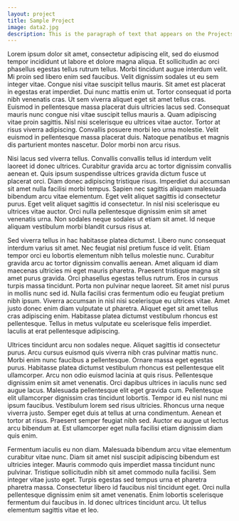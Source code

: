 ```yaml
---
layout: project
title: Sample Project
image: data2.jpg
description: This is the paragraph of text that appears on the Projects page. It gives a brief description of the project without going into all the page details.
---
```

Lorem ipsum dolor sit amet, consectetur adipiscing elit, sed do eiusmod tempor incididunt ut labore et dolore magna aliqua. Et sollicitudin ac orci phasellus egestas tellus rutrum tellus. Morbi tincidunt augue interdum velit. Mi proin sed libero enim sed faucibus. Velit dignissim sodales ut eu sem integer vitae. Congue nisi vitae suscipit tellus mauris. Sit amet est placerat in egestas erat imperdiet. Dui nunc mattis enim ut. Tortor consequat id porta nibh venenatis cras. Ut sem viverra aliquet eget sit amet tellus cras. Euismod in pellentesque massa placerat duis ultricies lacus sed. Consequat mauris nunc congue nisi vitae suscipit tellus mauris a. Quam adipiscing vitae proin sagittis. Nisl nisi scelerisque eu ultrices vitae auctor. Tortor at risus viverra adipiscing. Convallis posuere morbi leo urna molestie. Velit euismod in pellentesque massa placerat duis. Natoque penatibus et magnis dis parturient montes nascetur. Dolor morbi non arcu risus.

Nisi lacus sed viverra tellus. Convallis convallis tellus id interdum velit laoreet id donec ultrices. Curabitur gravida arcu ac tortor dignissim convallis aenean et. Quis ipsum suspendisse ultrices gravida dictum fusce ut placerat orci. Diam donec adipiscing tristique risus. Imperdiet dui accumsan sit amet nulla facilisi morbi tempus. Sapien nec sagittis aliquam malesuada bibendum arcu vitae elementum. Eget velit aliquet sagittis id consectetur purus. Eget velit aliquet sagittis id consectetur. In nisl nisi scelerisque eu ultrices vitae auctor. Orci nulla pellentesque dignissim enim sit amet venenatis urna. Non sodales neque sodales ut etiam sit amet. Id neque aliquam vestibulum morbi blandit cursus risus at.

Sed viverra tellus in hac habitasse platea dictumst. Libero nunc consequat interdum varius sit amet. Nec feugiat nisl pretium fusce id velit. Etiam tempor orci eu lobortis elementum nibh tellus molestie nunc. Curabitur gravida arcu ac tortor dignissim convallis aenean. Amet aliquam id diam maecenas ultricies mi eget mauris pharetra. Praesent tristique magna sit amet purus gravida. Orci phasellus egestas tellus rutrum. Eros in cursus turpis massa tincidunt. Porta non pulvinar neque laoreet. Sit amet nisl purus in mollis nunc sed id. Nulla facilisi cras fermentum odio eu feugiat pretium nibh ipsum. Viverra accumsan in nisl nisi scelerisque eu ultrices vitae. Amet justo donec enim diam vulputate ut pharetra. Aliquet eget sit amet tellus cras adipiscing enim. Habitasse platea dictumst vestibulum rhoncus est pellentesque. Tellus in metus vulputate eu scelerisque felis imperdiet. Iaculis at erat pellentesque adipiscing.

Ultrices tincidunt arcu non sodales neque. Aliquet sagittis id consectetur purus. Arcu cursus euismod quis viverra nibh cras pulvinar mattis nunc. Morbi enim nunc faucibus a pellentesque. Ornare massa eget egestas purus. Habitasse platea dictumst vestibulum rhoncus est pellentesque elit ullamcorper. Arcu non odio euismod lacinia at quis risus. Pellentesque dignissim enim sit amet venenatis. Orci dapibus ultrices in iaculis nunc sed augue lacus. Malesuada pellentesque elit eget gravida cum. Pellentesque elit ullamcorper dignissim cras tincidunt lobortis. Tempor id eu nisl nunc mi ipsum faucibus. Vestibulum lorem sed risus ultricies. Rhoncus urna neque viverra justo. Semper eget duis at tellus at urna condimentum. Aenean et tortor at risus. Praesent semper feugiat nibh sed. Auctor eu augue ut lectus arcu bibendum at. Est ullamcorper eget nulla facilisi etiam dignissim diam quis enim.

Fermentum iaculis eu non diam. Malesuada bibendum arcu vitae elementum curabitur vitae nunc. Diam sit amet nisl suscipit adipiscing bibendum est ultricies integer. Mauris commodo quis imperdiet massa tincidunt nunc pulvinar. Tristique sollicitudin nibh sit amet commodo nulla facilisi. Sem integer vitae justo eget. Turpis egestas sed tempus urna et pharetra pharetra massa. Consectetur libero id faucibus nisl tincidunt eget. Orci nulla pellentesque dignissim enim sit amet venenatis. Enim lobortis scelerisque fermentum dui faucibus in. Id donec ultrices tincidunt arcu. Ut tellus elementum sagittis vitae et leo.
